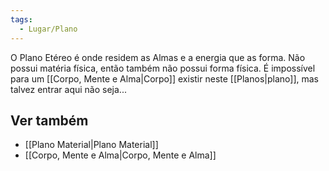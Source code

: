 ```yaml
---
tags:
  - Lugar/Plano
---
```

O Plano Etéreo é onde residem as Almas e a energia que as forma. Não possui matéria física, então também não possui forma física. É impossível para um [[Corpo, Mente e Alma|Corpo]] existir neste [[Planos|plano]], mas talvez entrar aqui não seja...

## Ver também

- [[Plano Material|Plano Material]]
- [[Corpo, Mente e Alma|Corpo, Mente e Alma]]
